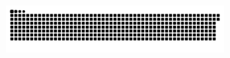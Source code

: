 <picture align="center">
  <source media="(prefers-color-scheme: dark)" srcset="https://raw.githubusercontent.com/leofardo/leofardo/output/github-contribution-grid-snake-dark.svg">
  <source media="(prefers-color-scheme: light)" srcset="https://raw.githubusercontent.com/leofardo/leofardo/output/github-contribution-grid-snake-dark.svg">
  <img align="center" alt="github contribution grid snake animation" src="https://raw.githubusercontent.com/leofardo/leofardo/output/github-contribution-grid-snake.svg">
</picture>
